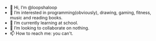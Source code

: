 - 👋 Hi, I’m @loopshaloop
- 👀 I’m interested in programming(obviously), drawing, gaming, fitness, music and reading books.
- 🌱 I’m currently learning at school.
- 💞️ I’m looking to collaborate on nothing.
- 📫 How to reach me:
you can't.

<!---
loopshaloop/loopshaloop is a ✨ special ✨ repository because its `README.md` (this file) appears on your GitHub profile.
You can click the Preview link to take a look at your changes.
--->
